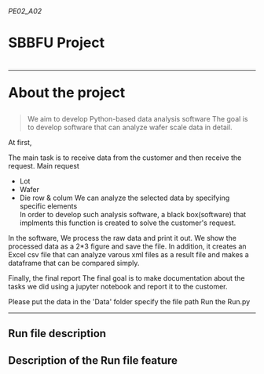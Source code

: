 <h6>PE02_A02<h6>
<h1> SBBFU Project <h1>
 
***
  
<p>About the project <p>
 
#####
> We aim to develop Python-based data analysis software
The goal is to develop software that can analyze wafer scale data in detail.

At first,

The main task is to receive data from the customer and then receive the request.
Main request 
+ Lot
+ Wafer
+ Die row & colum
We can analyze the selected data by specifying specific elements    
In order to develop such analysis software, 
a black box(software) that implments this function is created to solve the customer's request.

In the software,
We process the raw data and print it out. 
We show the processed data as a 2*3 figure and save the file. 
In addition, it creates an Excel csv file that can analyze varous 
xml files as a result file and makes a dataframe that can be compared simply.

Finally, the final report The final goal is to make documentation about the tasks 
we did using a jupyter notebook and report it to the customer.

Please put the data in the 'Data' folder
specify the file path
Run the Run.py 


***

<h2> Run file description <h2>


<h2> Description of the Run file feature <h2>
